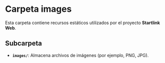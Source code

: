 # Carpeta images

Esta carpeta contiene recursos estáticos utilizados por el proyecto **Startlink Web**.

## Subcarpeta
- **`images/`**: Almacena archivos de imágenes (por ejemplo, PNG, JPG).
